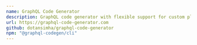 ```yaml
---
name: GraphQL Code Generator
description: GraphQL code generator with flexible support for custom plugins and templates like Typescript (frontend and backend), React Hooks, resolvers signatures and more.
url: https://graphql-code-generator.com
github: dotansimha/graphql-code-generator
npm: "@graphql-codegen/cli"
---
```



